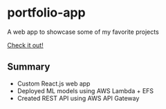 portfolio-app
============
A web app to showcase some of my favorite projects

[Check it out!](https://markbotros1.github.io/portfolio-app/)

Summary
-------
- Custom React.js web app
- Deployed ML models using AWS Lambda + EFS
- Created REST API using AWS API Gateway

